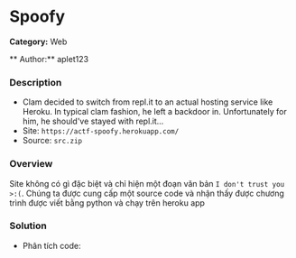 Spoofy
===
**Category:** Web

** Author:** aplet123
### Description
- Clam decided to switch from repl.it to an actual hosting service like Heroku. In typical clam fashion, he left a backdoor in. Unfortunately for him, he should've stayed with repl.it...
- Site: `https://actf-spoofy.herokuapp.com/`
- Source: `src.zip`

### Overview
Site không có gì đặc biệt và chỉ hiện một đoạn văn bản `I don't trust you >:(`.
Chúng ta được cung cấp một source code và nhận thấy được chương trình được viết bằng python và chạy trên heroku app

### Solution
- Phân tích code: 